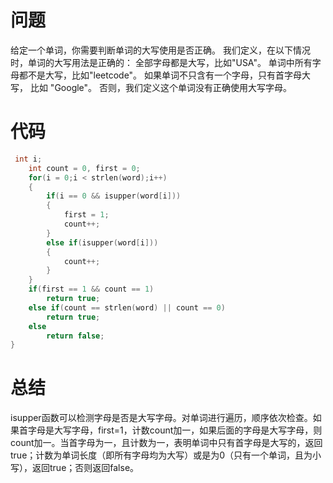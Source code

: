 # 问题 #
给定一个单词，你需要判断单词的大写使用是否正确。
我们定义，在以下情况时，单词的大写用法是正确的：
全部字母都是大写，比如"USA"。 单词中所有字母都不是大写，比如"leetcode"。 如果单词不只含有一个字母，只有首字母大写， 比如 "Google"。 否则，我们定义这个单词没有正确使用大写字母。
# 代码 #
```C
 int i;
    int count = 0, first = 0;
    for(i = 0;i < strlen(word);i++)
    {
        if(i == 0 && isupper(word[i]))
        {
            first = 1;
            count++;
        }
        else if(isupper(word[i]))
        {
            count++;
        }
    }
    if(first == 1 && count == 1)
        return true;
    else if(count == strlen(word) || count == 0)
        return true;
    else
        return false;
}

```

# 总结 #
isupper函数可以检测字母是否是大写字母。对单词进行遍历，顺序依次检查。如果首字母是大写字母，first=1，计数count加一，如果后面的字母是大写字母，则count加一。当首字母为一，且计数为一，表明单词中只有首字母是大写的，返回true；计数为单词长度（即所有字母均为大写）或是为0（只有一个单词，且为小写），返回true；否则返回false。
